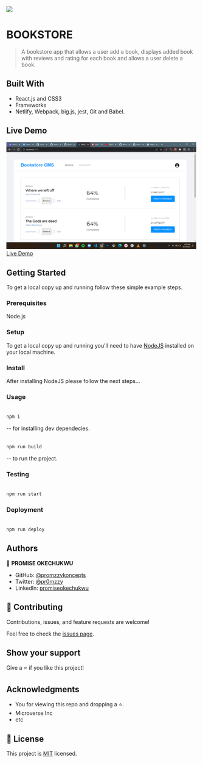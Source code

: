 ![](https://img.shields.io/badge/Microverse-blueviolet)

# BOOKSTORE

> A bookstore app that allows a user add a book, displays added book with reviews and rating for each book and allows a user delete a book.

## Built With

- React.js and CSS3
- Frameworks
- Netlify, Webpack, big.js, jest, Git and Babel.

## Live Demo

<img src="./Screenshot.png" width='500px'></img>
[Live Demo](https://bookstore-redux.netlify.app/)

## Getting Started

To get a local copy up and running follow these simple example steps.

### Prerequisites

Node.js

### Setup

To get a local copy up and running you'll need to have [NodeJS](https://nodejs.org/en/download/) installed on your local machine.

### Install

After installing NodeJS please follow the next steps...

### Usage

```bash

npm i

```

-- for installing dev dependecies.

```bash

npm run build

```

-- to run the project.

### Testing

```bash

npm run start

```

### Deployment

```bash

npm run deploy

```

## Authors

👤 **PROMISE OKECHUKWU**

- GitHub: [@promzzykoncepts](https://github.com/PromzzyKoncepts)
- Twitter: [@pr0mzzy](https://twitter.com/prOmzzy)
- LinkedIn: [promiseokechukwu](https://linkedin.com/in/promiseokechukwu)

## 🤝 Contributing

Contributions, issues, and feature requests are welcome!

Feel free to check the [issues page](../../issues/).

## Show your support

Give a ⭐️ if you like this project!

## Acknowledgments

- You for viewing this repo and dropping a ⭐️.
- Microverse Inc
- etc

## 📝 License

This project is [MIT](./MIT.md) licensed.
